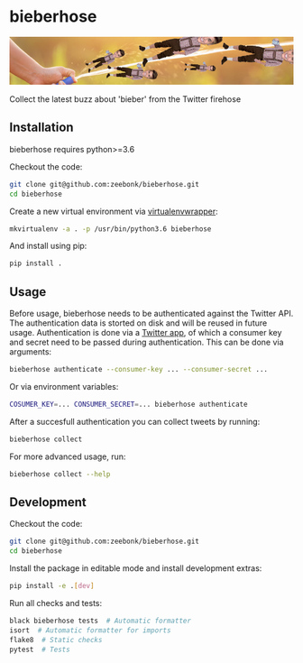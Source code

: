 # bieberhose

![bieberhose header](/images/header.png)

Collect the latest buzz about 'bieber' from the Twitter firehose


## Installation

bieberhose requires python>=3.6

Checkout the code:

```bash
git clone git@github.com:zeebonk/bieberhose.git
cd bieberhose
```

Create a new virtual environment via [virtualenvwrapper](https://virtualenvwrapper.readthedocs.io/en/latest/):

```bash
mkvirtualenv -a . -p /usr/bin/python3.6 bieberhose
```

And install using pip:

```bash
pip install .
```


## Usage

Before usage, bieberhose needs to be authenticated against the Twitter API.
The authentication data is storted on disk and will be reused in future usage.
Authentication is done via a [Twitter app](https://developer.twitter.com/en/apps),
of which a consumer key and secret need to be passed during authentication. This
can be done via arguments:

```bash
bieberhose authenticate --consumer-key ... --consumer-secret ...
```

Or via environment variables:

```bash
COSUMER_KEY=... CONSUMER_SECRET=... bieberhose authenticate
```

After a succesfull authentication you can collect tweets by running:

```bash
bieberhose collect
```

For more advanced usage, run:

```bash
bieberhose collect --help
```


## Development

Checkout the code:

```bash
git clone git@github.com:zeebonk/bieberhose.git
cd bieberhose
```

Install the package in editable mode and install development extras:

```bash
pip install -e .[dev]
```

Run all checks and tests:

```bash
black bieberhose tests  # Automatic formatter
isort  # Automatic formatter for imports
flake8  # Static checks
pytest  # Tests
```
